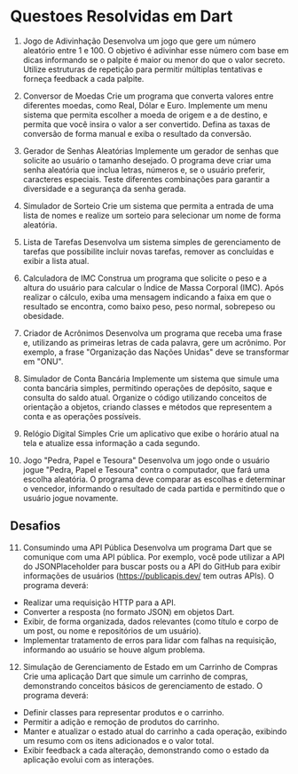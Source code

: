 # Questoes Resolvidas em Dart


1. Jogo de Adivinhação Desenvolva um jogo que gere um número aleatório entre 1 e 100. O objetivo é
adivinhar esse número com base em dicas informando se o palpite é maior ou menor do que o valor secreto. Utilize estruturas de repetição para permitir múltiplas tentativas e forneça feedback a cada palpite.


2. Conversor de Moedas
Crie um programa que converta valores entre diferentes moedas, como Real,
Dólar e Euro. Implemente um menu sistema que permita escolher a moeda de
origem e a de destino, e permita que você insira o valor a ser convertido.
Defina as taxas de conversão de forma manual e exiba o resultado da
conversão.

3. Gerador de Senhas Aleatórias
Implemente um gerador de senhas que solicite ao usuário o tamanho desejado.
O programa deve criar uma senha aleatória que inclua letras, números e, se o
usuário preferir, caracteres especiais. Teste diferentes combinações para
garantir a diversidade e a segurança da senha gerada.


4. Simulador de Sorteio
Crie um sistema que permita a entrada de uma lista de nomes e realize um
sorteio para selecionar um nome de forma aleatória.


5. Lista de Tarefas
Desenvolva um sistema simples de gerenciamento de tarefas que possibilite
incluir novas tarefas, remover as concluídas e exibir a lista atual.


6. Calculadora de IMC
Construa um programa que solicite o peso e a altura do usuário para calcular o
Índice de Massa Corporal (IMC). Após realizar o cálculo, exiba uma mensagem
indicando a faixa em que o resultado se encontra, como baixo peso, peso
normal, sobrepeso ou obesidade.

7. Criador de Acrônimos
Desenvolva um programa que receba uma frase e, utilizando as primeiras
letras de cada palavra, gere um acrônimo. Por exemplo, a frase "Organização
das Nações Unidas" deve se transformar em "ONU".

8. Simulador de Conta Bancária
Implemente um sistema que simule uma conta bancária simples, permitindo
operações de depósito, saque e consulta do saldo atual. Organize o código
utilizando conceitos de orientação a objetos, criando classes e métodos que
representem a conta e as operações possíveis.

9. Relógio Digital Simples
Crie um aplicativo que exibe o horário atual na tela e atualize essa informação
a cada segundo.

10. Jogo "Pedra, Papel e Tesoura"
Desenvolva um jogo onde o usuário jogue "Pedra, Papel e Tesoura" contra o
computador, que fará uma escolha aleatória. O programa deve comparar as
escolhas e determinar o vencedor, informando o resultado de cada partida e
permitindo que o usuário jogue novamente.

## Desafios

11. Consumindo uma API Pública
Desenvolva um programa Dart que se comunique com uma API pública. Por
exemplo, você pode utilizar a API do JSONPlaceholder para buscar posts ou a
API do GitHub para exibir informações de usuários (https://publicapis.dev/ tem
outras APIs). O programa deverá:

- Realizar uma requisição HTTP para a API.
- Converter a resposta (no formato JSON) em objetos Dart.
- Exibir, de forma organizada, dados relevantes (como título e corpo de
um post, ou nome e repositórios de um usuário).
- Implementar tratamento de erros para lidar com falhas na requisição,
informando ao usuário se houve algum problema.

12. Simulação de Gerenciamento de Estado em um Carrinho de Compras
Crie uma aplicação Dart que simule um carrinho de compras, demonstrando
conceitos básicos de gerenciamento de estado. O programa deverá:

- Definir classes para representar produtos e o carrinho.
- Permitir a adição e remoção de produtos do carrinho.
- Manter e atualizar o estado atual do carrinho a cada operação, exibindo
um resumo com os itens adicionados e o valor total.
- Exibir feedback a cada alteração, demonstrando como o estado da
aplicação evolui com as interações.